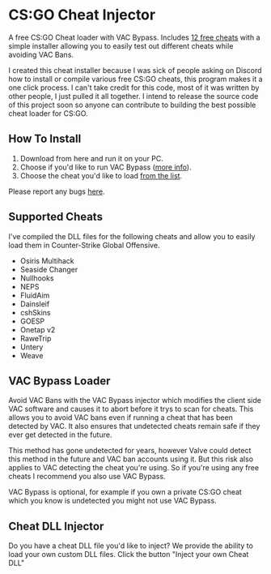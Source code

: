 # CS:GO Cheat Injector
A free CS:GO Cheat loader with VAC Bypass. Includes [12 free cheats](https://github.com/Counter-Strike-Go/Cheat-Injector#Supported-Cheats) with a simple installer allowing you to easily test out different cheats while avoiding VAC Bans.

I created this cheat installer because I was sick of people asking on Discord how to install or compile various free CS:GO cheats, this program makes it a one click process. I can't take credit for this code, most of it was written by other people, I just pulled it all together. I intend to release the source code of this project soon so anyone can contribute to building the best possible cheat loader for CS:GO.

## How To Install
1. Download from here and run it on your PC.
3. Choose if you'd like to run VAC Bypass ([more info](https://github.com/Counter-Strike-Go/Cheat-Injector#VAC-Bypass-Loader)).
4. Choose the cheat you'd like to load [from the list](https://github.com/Counter-Strike-Go/Cheat-Injector#Supported-Cheats).

Please report any bugs [here](https://github.com/Counter-Strike-Go/Cheat-Injector/issues/new).

## Supported Cheats
I've compiled the DLL files for the following cheats and allow you to easily load them in Counter-Strike Global Offensive.

- Osiris Multihack
- Seaside Changer
- Nullhooks
- NEPS
- FluidAim
- Dainsleif
- cshSkins
- GOESP
- Onetap v2
- RaweTrip
- Untery
- Weave

## VAC Bypass Loader
Avoid VAC Bans with the VAC Bypass injector which modifies the client side VAC software and causes it to abort before it trys to scan for cheats. This allows you to avoid VAC bans even if running a cheat that has been detected by VAC. It also ensures that undetected cheats remain safe if they ever get detected in the future.

This method has gone undetected for years, however Valve could detect this method in the future and VAC ban accounts using it. But this risk also applies to VAC detecting the cheat you're using. So if you're using any free cheats I recommend you also use VAC Bypass.

VAC Bypass is optional, for example if you own a private CS:GO cheat which you know is undetected you might not use VAC Bypass.

## Cheat DLL Injector
Do you have a cheat DLL file you'd like to inject? We provide the ability to load your own custom DLL files. Click the button "Inject your own Cheat DLL"



